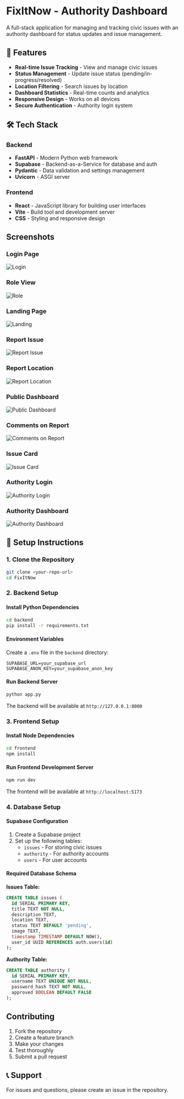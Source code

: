 # FixItNow - Authority Dashboard

A full-stack application for managing and tracking civic issues with an authority dashboard for status updates and issue management.

## 🚀 Features

- **Real-time Issue Tracking** - View and manage civic issues
- **Status Management** - Update issue status (pending/in-progress/resolved)
- **Location Filtering** - Search issues by location
- **Dashboard Statistics** - Real-time counts and analytics
- **Responsive Design** - Works on all devices
- **Secure Authentication** - Authority login system

## 🛠️ Tech Stack

### Backend
- **FastAPI** - Modern Python web framework
- **Supabase** - Backend-as-a-Service for database and auth
- **Pydantic** - Data validation and settings management
- **Uvicorn** - ASGI server

### Frontend
- **React** - JavaScript library for building user interfaces
- **Vite** - Build tool and development server
- **CSS** - Styling and responsive design
##  Screenshots

###  Login Page
![Login](https://github.com/merineldos/FixItNow/blob/main/images/Login.png?raw=true)

### Role View
![Role](https://github.com/merineldos/FixItNow/blob/main/images/Role.png?raw=true)

###  Landing Page
![Landing](https://github.com/merineldos/FixItNow/blob/main/images/Landing.png?raw=true)

###  Report Issue
![Report Issue](https://github.com/merineldos/FixItNow/blob/main/images/ReportIssue.png?raw=true)

###  Report Location
![Report Location](https://github.com/merineldos/FixItNow/blob/main/images/ReportLocation.png?raw=true)

###  Public Dashboard
![Public Dashboard](https://github.com/merineldos/FixItNow/blob/main/images/PublicDashboard.png?raw=true)

###  Comments on Report
![Comments on Report](https://github.com/merineldos/FixItNow/blob/main/images/Comments_onReport.png?raw=true)

###  Issue Card
![Issue Card](https://github.com/merineldos/FixItNow/blob/main/images/IssueCard.png?raw=true)


###  Authority Login
![Authority Login](https://github.com/merineldos/FixItNow/blob/main/images/AuthorityLogin.png?raw=true)

###  Authority Dashboard
![Authority Dashboard](https://github.com/merineldos/FixItNow/blob/main/images/AuthorityDahboard.png?raw=true)

## 🔧 Setup Instructions

### 1. Clone the Repository
```bash
git clone <your-repo-url>
cd FixItNow
```

### 2. Backend Setup

#### Install Python Dependencies
```bash
cd backend
pip install -r requirements.txt
```

#### Environment Variables
Create a `.env` file in the `backend` directory:
```env
SUPABASE_URL=your_supabase_url
SUPABASE_ANON_KEY=your_supabase_anon_key
```

#### Run Backend Server
```bash
python app.py
```

The backend will be available at `http://127.0.0.1:8000`

### 3. Frontend Setup

#### Install Node Dependencies
```bash
cd frontend
npm install
```

#### Run Frontend Development Server
```bash
npm run dev
```

The frontend will be available at `http://localhost:5173`

### 4. Database Setup

#### Supabase Configuration
1. Create a Supabase project
2. Set up the following tables:
   - `issues` - For storing civic issues
   - `authority` - For authority accounts
   - `users` - For user accounts

#### Required Database Schema

**Issues Table:**
```sql
CREATE TABLE issues (
  id SERIAL PRIMARY KEY,
  title TEXT NOT NULL,
  description TEXT,
  location TEXT,
  status TEXT DEFAULT 'pending',
  image TEXT,
  timestamp TIMESTAMP DEFAULT NOW(),
  user_id UUID REFERENCES auth.users(id)
);
```

**Authority Table:**
```sql
CREATE TABLE authority (
  id SERIAL PRIMARY KEY,
  username TEXT UNIQUE NOT NULL,
  password_hash TEXT NOT NULL,
  approved BOOLEAN DEFAULT FALSE
);
```


##  Contributing

1. Fork the repository
2. Create a feature branch
3. Make your changes
4. Test thoroughly
5. Submit a pull request

## 📞 Support

For issues and questions, please create an issue in the repository.
